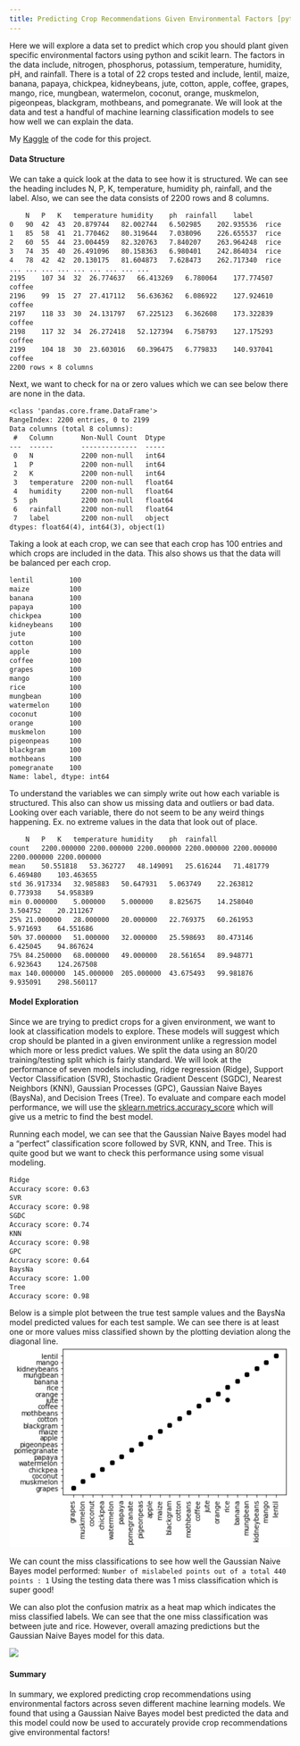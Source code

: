```yaml
---
title: Predicting Crop Recommendations Given Environmental Factors [python]
---
```

Here we will explore a data set to predict which crop you should plant given specific environmental factors using python and scikit learn. The factors in the data include, nitrogen, phosphorus, potassium, temperature, humidity, pH, and rainfall. There is a total of 22 crops tested and include, lentil, maize, banana, papaya, chickpea,  kidneybeans, jute, cotton, apple, coffee, grapes, mango, rice, mungbean, watermelon, coconut, orange, muskmelon, pigeonpeas, blackgram, mothbeans, and pomegranate. We will look at the data and test a handful of machine learning classification models to see how well we can explain the data.

My [Kaggle](https://www.kaggle.com/joshknight/predicting-crop-recommendations) of the code for this project.

#### Data Structure
We can take a quick look at the data to see how it is structured. We can see the heading includes N, P, K, temperature, humidity ph, rainfall, and the label. Also, we can see the data consists of 2200 rows and 8 columns.

```
	N	P	K	temperature	humidity	ph	rainfall	label
0	90	42	43	20.879744	82.002744	6.502985	202.935536	rice
1	85	58	41	21.770462	80.319644	7.038096	226.655537	rice
2	60	55	44	23.004459	82.320763	7.840207	263.964248	rice
3	74	35	40	26.491096	80.158363	6.980401	242.864034	rice
4	78	42	42	20.130175	81.604873	7.628473	262.717340	rice
...	...	...	...	...	...	...	...	...
2195	107	34	32	26.774637	66.413269	6.780064	177.774507	coffee
2196	99	15	27	27.417112	56.636362	6.086922	127.924610	coffee
2197	118	33	30	24.131797	67.225123	6.362608	173.322839	coffee
2198	117	32	34	26.272418	52.127394	6.758793	127.175293	coffee
2199	104	18	30	23.603016	60.396475	6.779833	140.937041	coffee
2200 rows × 8 columns
```

Next, we want to check for na or zero values which we can see below there are none in the data.
```
<class 'pandas.core.frame.DataFrame'>
RangeIndex: 2200 entries, 0 to 2199
Data columns (total 8 columns):
 #   Column       Non-Null Count  Dtype  
---  ------       --------------  -----  
 0   N            2200 non-null   int64  
 1   P            2200 non-null   int64  
 2   K            2200 non-null   int64  
 3   temperature  2200 non-null   float64
 4   humidity     2200 non-null   float64
 5   ph           2200 non-null   float64
 6   rainfall     2200 non-null   float64
 7   label        2200 non-null   object 
dtypes: float64(4), int64(3), object(1)
```

Taking a look at each crop, we can see that each crop has 100 entries and which crops are included in the data. This also shows us that the data will be balanced per each crop.
```
lentil         100
maize          100
banana         100
papaya         100
chickpea       100
kidneybeans    100
jute           100
cotton         100
apple          100
coffee         100
grapes         100
mango          100
rice           100
mungbean       100
watermelon     100
coconut        100
orange         100
muskmelon      100
pigeonpeas     100
blackgram      100
mothbeans      100
pomegranate    100
Name: label, dtype: int64
```

To understand the variables we can simply write out how each variable is structured. This also can show us missing data and outliers or bad data. Looking over each variable, there do not seem to be any weird things happening. Ex. no extreme values in the data that look out of place.
```
	N	P	K	temperature	humidity	ph	rainfall
count	2200.000000	2200.000000	2200.000000	2200.000000	2200.000000	2200.000000	2200.000000
mean	50.551818	53.362727	48.149091	25.616244	71.481779	6.469480	103.463655
std	36.917334	32.985883	50.647931	5.063749	22.263812	0.773938	54.958389
min	0.000000	5.000000	5.000000	8.825675	14.258040	3.504752	20.211267
25%	21.000000	28.000000	20.000000	22.769375	60.261953	5.971693	64.551686
50%	37.000000	51.000000	32.000000	25.598693	80.473146	6.425045	94.867624
75%	84.250000	68.000000	49.000000	28.561654	89.948771	6.923643	124.267508
max	140.000000	145.000000	205.000000	43.675493	99.981876	9.935091	298.560117
```
#### Model Exploration

Since we are trying to predict crops for a given environment, we want to look at classification models to explore. These models will suggest which crop should be planted in a given environment unlike a regression model which more or less predict values. We split the data using an 80/20 training/testing split which is fairly standard. We will look at the performance of seven models including, ridge regression (Ridge), Support Vector Classification (SVR), Stochastic Gradient Descent (SGDC), Nearest Neighbors (KNN), Gaussian Processes (GPC), Gaussian Naive Bayes (BaysNa), and Decision Trees (Tree). To evaluate and compare each model performance, we will use the [sklearn.metrics.accuracy_score]( https://scikit-learn.org/stable/modules/model_evaluation.html#accuracy-score) which will give us a metric to find the best model.

Running each model, we can see that the Gaussian Naive Bayes model had a “perfect” classification score followed by SVR, KNN, and Tree. This is quite good but we want to check this performance using some visual modeling.
```
Ridge
Accuracy score: 0.63
SVR
Accuracy score: 0.98
SGDC
Accuracy score: 0.74
KNN
Accuracy score: 0.98
GPC
Accuracy score: 0.64
BaysNa
Accuracy score: 1.00
Tree
Accuracy score: 0.98
```

 Below is a simple plot between the true test sample values and the BaysNa model predicted values for each test sample. We can see there is at least one or more values miss classified shown by the plotting deviation along the diagonal line.
<img src="/assets/img/Class_Crop_Enviro1.png">

We can count the miss classifications to see how well the Gaussian Naive Bayes model performed:
```Number of mislabeled points out of a total 440 points : 1```
Using the testing data there was 1 miss classification which is super good!

We can also plot the confusion matrix as a heat map which indicates the miss classified labels. We can see that the one miss classification was between jute and rice. However, overall amazing predictions but the Gaussian Naive Bayes model for this data.

<img src="/assets/img/Class_Crop_Enviro2.png">

#### Summary
In summary, we explored predicting crop recommendations using environmental factors across seven different machine learning models. We found that using a Gaussian Naive Bayes model best predicted the data and this model could now be used to accurately provide crop recommendations give environmental factors!

